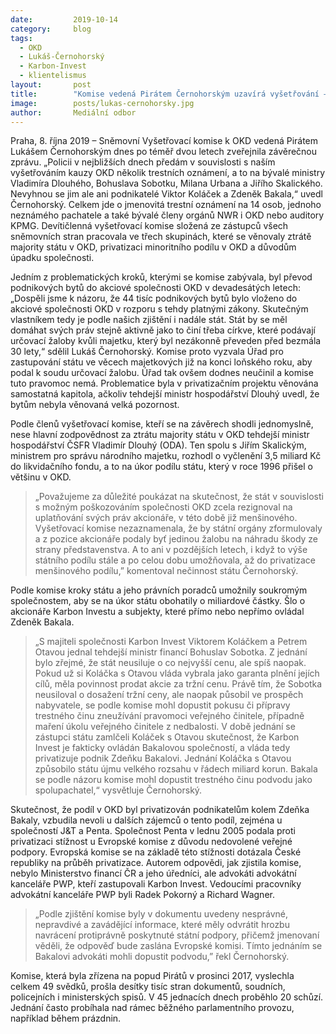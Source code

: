 ```yaml
---
date:         2019-10-14
category:     blog
tags:         
  - OKD 
  - Lukáš-Černohorský
  - Karbon-Invest
  - klientelismus
layout:       post
title:        "Komise vedená Pirátem Černohorským uzavírá vyšetřování – podá trestní oznámení na exministry Dlouhého, Urbana i Sobotku. Bakalu a Koláčka podezírá z podvodu"
image:        posts/lukas-cernohorsky.jpg
author:       Mediální odbor
---
```



 

Praha, 8. října 2019 – Sněmovní Vyšetřovací komise k OKD vedená Pirátem Lukášem Černohorským dnes po téměř dvou letech zveřejnila závěrečnou zprávu. „Policii v nejbližších dnech předám v souvislosti s naším vyšetřováním kauzy OKD několik trestních oznámení, a to na bývalé ministry Vladimíra Dlouhého, Bohuslava Sobotku, Milana Urbana a Jiřího Skalického. Nevyhnou se jim ale ani podnikatelé Viktor Koláček a Zdeněk Bakala,“ uvedl Černohorský. Celkem jde o jmenovitá trestní oznámení na 14 osob, jednoho neznámého pachatele a také bývalé členy orgánů NWR i OKD nebo auditory KPMG. Devítičlenná vyšetřovací komise složená ze zástupců všech sněmovních stran pracovala ve třech skupinách, které se věnovaly ztrátě majority státu v OKD, privatizaci minoritního podílu v OKD a důvodům úpadku společnosti.

 

Jedním z problematických kroků, kterými se komise zabývala, byl převod podnikových bytů do akciové společnosti OKD v devadesátých letech: „Dospěli jsme k názoru, že 44 tisíc podnikových bytů bylo vloženo do akciové společnosti OKD v rozporu s tehdy platnými zákony. Skutečným vlastníkem tedy je podle našich zjištění i nadále stát. Stát by se měl domáhat svých práv stejně aktivně jako to činí třeba církve, které podávají určovací žaloby kvůli majetku, který byl nezákonně převeden před bezmála 30 lety,“ sdělil Lukáš Černohorský. Komise proto vyzvala Úřad pro zastupování státu ve věcech majetkových již na konci loňského roku, aby podal k soudu určovací žalobu. Úřad tak ovšem dodnes neučinil a komise tuto pravomoc nemá. Problematice byla v privatizačním projektu věnována samostatná kapitola, ačkoliv tehdejší ministr hospodářství Dlouhý uvedl, že bytům nebyla věnovaná velká pozornost.


Podle členů vyšetřovací komise, kteří se na závěrech shodli jednomyslně, nese hlavní zodpovědnost za ztrátu majority státu v OKD tehdejší ministr hospodářství ČSFR Vladimír Dlouhý (ODA). Ten spolu s Jiřím Skalickým, ministrem pro správu národního majetku, rozhodl o vyčlenění 3,5 miliard Kč do likvidačního fondu, a to na úkor podílu státu, který v roce 1996 přišel o většinu v OKD.

> „Považujeme za důležité poukázat na skutečnost, že stát v souvislosti s možným poškozováním společnosti OKD zcela rezignoval na uplatňování svých práv akcionáře, v této době již menšinového. Vyšetřovací komise nezaznamenala, že by státní orgány zformulovaly a z pozice akcionáře podaly byť jedinou žalobu na náhradu škody ze strany představenstva. A to ani v pozdějších letech, i když to výše státního podílu stále a po celou dobu umožňovala, až do privatizace menšinového podílu,” komentoval nečinnost státu Černohorský.

 

Podle komise kroky státu a jeho právních poradců umožnily soukromým společnostem, aby se na úkor státu obohatily o miliardové částky. Šlo o akcionáře Karbon Investu a subjekty, které přímo nebo nepřímo ovládal Zdeněk Bakala. 

> „S majiteli společnosti Karbon Invest Viktorem Koláčkem a Petrem Otavou jednal tehdejší ministr financí Bohuslav Sobotka. Z jednání bylo zřejmé, že stát neusiluje o co nejvyšší cenu, ale spíš naopak. Pokud už si Koláčka s Otavou vláda vybrala jako garanta plnění jejích cílů, měla povinnost prodat akcie za tržní cenu. Právě tím, že Sobotka neusiloval o dosažení tržní ceny, ale naopak působil ve prospěch nabyvatele, se podle komise mohl dopustit pokusu či přípravy trestného činu zneužívání pravomoci veřejného činitele, případně maření úkolu veřejného činitele z nedbalosti. V době jednání se zástupci státu zamlčeli Koláček s Otavou skutečnost, že Karbon Invest je fakticky ovládán Bakalovou společností, a vláda tedy privatizuje podnik Zdeňku Bakalovi. Jednání Koláčka s Otavou způsobilo státu újmu velkého rozsahu v řádech miliard korun. Bakala se podle názoru komise mohl dopustit trestného činu podvodu jako spolupachatel,“ vysvětluje Černohorský.

 

Skutečnost, že podíl v OKD byl privatizován podnikatelům kolem Zdeňka Bakaly, vzbudila nevoli u dalších zájemců o tento podíl, zejména u společností J&T a Penta. Společnost Penta v lednu 2005 podala proti privatizaci stížnost u Evropské komise z důvodu nedovolené veřejné podpory. Evropská komise se na základě této stížnosti dotázala České republiky na průběh privatizace. Autorem odpovědi, jak zjistila komise, nebylo Ministerstvo financí ČR a jeho úředníci, ale advokáti advokátní kanceláře PWP, kteří zastupovali Karbon Invest. Vedoucími pracovníky advokátní kanceláře PWP byli Radek Pokorný a Richard Wagner. 

> „Podle zjištění komise byly v dokumentu uvedeny nesprávné, nepravdivé a zavádějící informace, které měly odvrátit hrozbu navrácení protiprávně poskytnuté státní podpory, přičemž jmenovaní věděli, že odpověď bude zaslána Evropské komisi. Tímto jednáním se Bakalovi advokáti mohli dopustit podvodu,” řekl Černohorský.

 

Komise, která byla zřízena na popud Pirátů v prosinci 2017, vyslechla celkem 49 svědků, prošla desítky tisíc stran dokumentů, soudních, policejních i ministerských spisů. V 45 jednacích dnech proběhlo 20 schůzí. Jednání často probíhala nad rámec běžného parlamentního provozu, například během prázdnin. 
